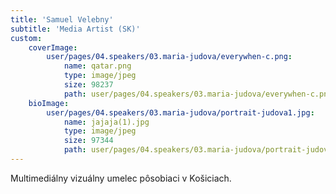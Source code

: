 ```yaml
---
title: 'Samuel Velebny'
subtitle: 'Media Artist (SK)'
custom:
    coverImage:
        user/pages/04.speakers/03.maria-judova/everywhen-c.png:
            name: qatar.png
            type: image/jpeg
            size: 98237
            path: user/pages/04.speakers/03.maria-judova/everywhen-c.png
    bioImage:
        user/pages/04.speakers/03.maria-judova/portrait-judova1.jpg:
            name: jajaja(1).jpg
            type: image/jpeg
            size: 97344
            path: user/pages/04.speakers/03.maria-judova/portrait-judova1.jpg
---
```


Multimediálny vizuálny umelec pôsobiaci v Košiciach.
